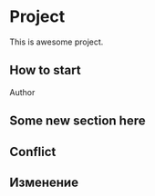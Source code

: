 # Project
This is awesome project.
## How to start
Author

## Some new section here

## Conflict

## Изменение
